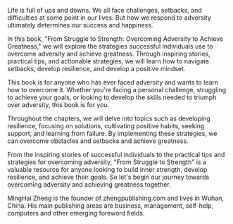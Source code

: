 
Life is full of ups and downs. We all face challenges, setbacks, and difficulties at some point in our lives. But how we respond to adversity ultimately determines our success and happiness.

In this book, "From Struggle to Strength: Overcoming Adversity to Achieve Greatness," we will explore the strategies successful individuals use to overcome adversity and achieve greatness. Through inspiring stories, practical tips, and actionable strategies, we will learn how to navigate setbacks, develop resilience, and develop a positive mindset.

This book is for anyone who has ever faced adversity and wants to learn how to overcome it. Whether you're facing a personal challenge, struggling to achieve your goals, or looking to develop the skills needed to triumph over adversity, this book is for you.

Throughout the chapters, we will delve into topics such as developing resilience, focusing on solutions, cultivating positive habits, seeking support, and learning from failure. By implementing these strategies, we can overcome obstacles and setbacks and achieve greatness.

From the inspiring stories of successful individuals to the practical tips and strategies for overcoming adversity, "From Struggle to Strength" is a valuable resource for anyone looking to build inner strength, develop resilience, and achieve their goals. So let's begin our journey towards overcoming adversity and achieving greatness together.

MingHai Zheng is the founder of zhengpublishing.com and lives in Wuhan, China. His main publishing areas are business, management, self-help, computers and other emerging foreword fields.
